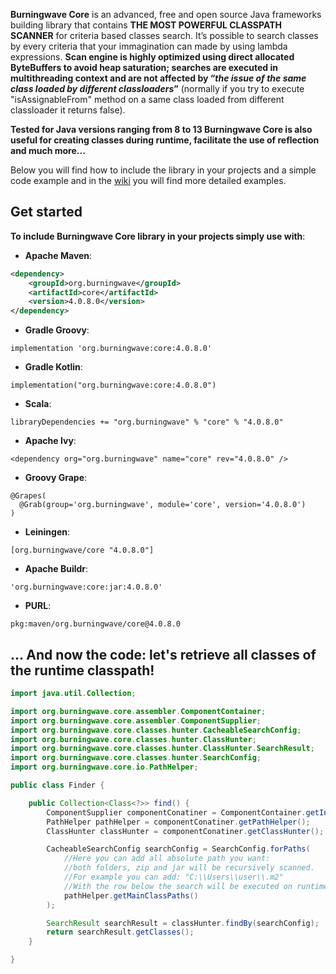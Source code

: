 **Burningwave Core** is an advanced, free and open source Java frameworks building library that contains **THE MOST POWERFUL CLASSPATH SCANNER** for criteria based classes search.
It’s possible to search classes by every criteria that your immagination can made by using lambda expressions. **Scan engine is highly optimized using direct allocated ByteBuffers to avoid heap saturation; searches are executed in multithreading context and are not affected by “_the issue of the same class loaded by different classloaders_”** (normally if you try to execute "isAssignableFrom" method on a same class loaded from different classloader it returns false).

**Tested for Java versions ranging from 8 to 13 Burningwave Core is also useful for creating classes during runtime, facilitate the use of reflection and much more...**

Below you will find how to include the library in your projects and a simple code example and in the [wiki](https://github.com/burningwave/core/wiki) you will find more detailed examples.

## Get started

**To include Burningwave Core library in your projects simply use with**:

* **Apache Maven**:
```xml
<dependency>
    <groupId>org.burningwave</groupId>
    <artifactId>core</artifactId>
    <version>4.0.8.0</version>
</dependency>
```

* **Gradle Groovy**:
```
implementation 'org.burningwave:core:4.0.8.0'
```

* **Gradle Kotlin**:
```
implementation("org.burningwave:core:4.0.8.0")
```

* **Scala**:
```
libraryDependencies += "org.burningwave" % "core" % "4.0.8.0"
```

* **Apache Ivy**:
```
<dependency org="org.burningwave" name="core" rev="4.0.8.0" />
```

* **Groovy Grape**:
```
@Grapes(
  @Grab(group='org.burningwave', module='core', version='4.0.8.0')
)
```

* **Leiningen**:
```
[org.burningwave/core "4.0.8.0"]
```

* **Apache Buildr**:
```
'org.burningwave:core:jar:4.0.8.0'
```

* **PURL**:
```
pkg:maven/org.burningwave/core@4.0.8.0
```

## ... And now the code: let's retrieve all classes of the runtime classpath!
```java
import java.util.Collection;

import org.burningwave.core.assembler.ComponentContainer;
import org.burningwave.core.assembler.ComponentSupplier;
import org.burningwave.core.classes.hunter.CacheableSearchConfig;
import org.burningwave.core.classes.hunter.ClassHunter;
import org.burningwave.core.classes.hunter.ClassHunter.SearchResult;
import org.burningwave.core.classes.hunter.SearchConfig;
import org.burningwave.core.io.PathHelper;

public class Finder {

	public Collection<Class<?>> find() {
		ComponentSupplier componentConatiner = ComponentContainer.getInstance();
		PathHelper pathHelper = componentConatiner.getPathHelper();
		ClassHunter classHunter = componentConatiner.getClassHunter();

		CacheableSearchConfig searchConfig = SearchConfig.forPaths(
			//Here you can add all absolute path you want:
			//both folders, zip and jar will be recursively scanned.
			//For example you can add: "C:\\Users\\user\\.m2"
			//With the row below the search will be executed on runtime Classpaths
			pathHelper.getMainClassPaths()
		);

		SearchResult searchResult = classHunter.findBy(searchConfig);
		return searchResult.getClasses();
	}

}
```
